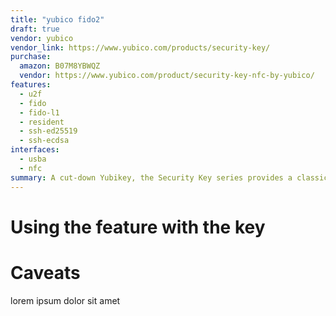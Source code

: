 ```yaml
---
title: "yubico fido2"
draft: true
vendor: yubico
vendor_link: https://www.yubico.com/products/security-key/
purchase:
  amazon: B07M8YBWQZ
  vendor: https://www.yubico.com/product/security-key-nfc-by-yubico/
features:
  - u2f
  - fido
  - fido-l1
  - resident
  - ssh-ed25519
  - ssh-ecdsa
interfaces:
  - usba
  - nfc
summary: A cut-down Yubikey, the Security Key series provides a classic form with wide function.
---
```


# Using the feature with the key

# Caveats

lorem ipsum dolor sit amet